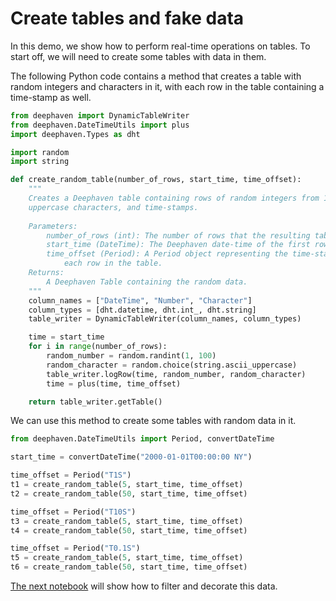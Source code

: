 # Create tables and fake data

In this demo, we show how to perform real-time operations on tables. To start off, we will need to create some tables with data in them.

The following Python code contains a method that creates a table with random integers and characters in it, with each row in the table containing a time-stamp as well.

```python
from deephaven import DynamicTableWriter
from deephaven.DateTimeUtils import plus
import deephaven.Types as dht

import random
import string

def create_random_table(number_of_rows, start_time, time_offset):
    """
    Creates a Deephaven table containing rows of random integers from 1 to 99, random
    uppercase characters, and time-stamps.
    
    Parameters:
        number_of_rows (int): The number of rows that the resulting table will contain.
        start_time (DateTime): The Deephaven date-time of the first row in the table.
        time_offset (Period): A Period object representing the time-stamp difference between
            each row in the table.
    Returns:
        A Deephaven Table containing the random data.
    """
    column_names = ["DateTime", "Number", "Character"]
    column_types = [dht.datetime, dht.int_, dht.string]
    table_writer = DynamicTableWriter(column_names, column_types)

    time = start_time
    for i in range(number_of_rows):
        random_number = random.randint(1, 100)
        random_character = random.choice(string.ascii_uppercase)
        table_writer.logRow(time, random_number, random_character)
        time = plus(time, time_offset)

    return table_writer.getTable()
```

We can use this method to create some tables with random data in it.

```python
from deephaven.DateTimeUtils import Period, convertDateTime

start_time = convertDateTime("2000-01-01T00:00:00 NY")

time_offset = Period("T1S")
t1 = create_random_table(5, start_time, time_offset)
t2 = create_random_table(50, start_time, time_offset)

time_offset = Period("T10S")
t3 = create_random_table(5, start_time, time_offset)
t4 = create_random_table(50, start_time, time_offset)

time_offset = Period("T0.1S")
t5 = create_random_table(5, start_time, time_offset)
t6 = create_random_table(50, start_time, time_offset)
```

[The next notebook](A2%20Filter%20and%20decorate.md) will show how to filter and decorate this data.

